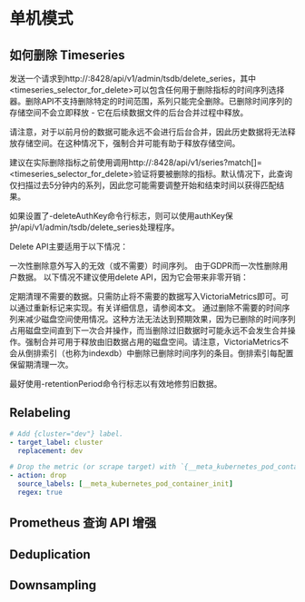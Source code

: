 # 单机模式

## 如何删除 Timeseries

发送一个请求到http://:8428/api/v1/admin/tsdb/delete\_series，其中\<timeseries\_selector\_for\_delete>可以包含任何用于删除指标的时间序列选择器。删除API不支持删除特定的时间范围，系列只能完全删除。已删除时间序列的存储空间不会立即释放 - 它在后续数据文件的后台合并过程中释放。

请注意，对于以前月份的数据可能永远不会进行后台合并，因此历史数据将无法释放存储空间。在这种情况下，强制合并可能有助于释放存储空间。

建议在实际删除指标之前使用调用http://:8428/api/v1/series?match\[]=\<timeseries\_selector\_for\_delete>验证将要被删除的指标。默认情况下，此查询仅扫描过去5分钟内的系列，因此您可能需要调整开始和结束时间以获得匹配结果。

如果设置了-deleteAuthKey命令行标志，则可以使用authKey保护/api/v1/admin/tsdb/delete\_series处理程序。

Delete API主要适用于以下情况：

一次性删除意外写入的无效（或不需要）时间序列。 由于GDPR而一次性删除用户数据。 以下情况不建议使用delete API，因为它会带来非零开销：

定期清理不需要的数据。只需防止将不需要的数据写入VictoriaMetrics即可。可以通过重新标记来实现。有关详细信息，请参阅本文。 通过删除不需要的时间序列来减少磁盘空间使用情况。这种方法无法达到预期效果，因为已删除的时间序列占用磁盘空间直到下一次合并操作，而当删除过旧数据时可能永远不会发生合并操作。强制合并可用于释放由旧数据占用的磁盘空间。请注意，VictoriaMetrics不会从倒排索引（也称为indexdb）中删除已删除时间序列的条目。倒排索引每配置保留期清理一次。

最好使用-retentionPeriod命令行标志以有效地修剪旧数据。

## Relabeling <a href="#relabeling" id="relabeling"></a>

```yaml
# Add {cluster="dev"} label.
- target_label: cluster
  replacement: dev

# Drop the metric (or scrape target) with `{__meta_kubernetes_pod_container_init="true"}` label.
- action: drop
  source_labels: [__meta_kubernetes_pod_container_init]
  regex: true
```

## Prometheus 查询 API 增强 <a href="#prometheus-querying-api-enhancements" id="prometheus-querying-api-enhancements"></a>

## Deduplication <a href="#deduplication" id="deduplication"></a>



## Downsampling <a href="#downsampling" id="downsampling"></a>
